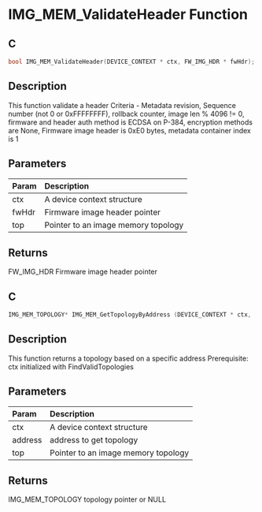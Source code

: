 # IMG_MEM_ValidateHeader Function

## C

```c
bool IMG_MEM_ValidateHeader(DEVICE_CONTEXT * ctx, FW_IMG_HDR * fwHdr);
```

## Description

 This function validate a header
 Criteria - Metadata revision, Sequence number (not 0 or 0xFFFFFFFF), rollback
 counter, image len % 4096 != 0, firmware and header auth method
 is ECDSA on P-384, encryption methods are None, Firmware image
 header is 0xE0 bytes, metadata container index is 1

## Parameters

| Param | Description |
|:----- |:----------- |
| ctx | A device context structure |
| fwHdr | Firmware image header pointer |
| top | Pointer to an image memory topology  

## Returns

 FW_IMG_HDR Firmware image header pointer 
## C

```c
IMG_MEM_TOPOLOGY* IMG_MEM_GetTopologyByAddress (DEVICE_CONTEXT * ctx, 
```

## Description

 This function returns a topology based on a specific address
 Prerequisite: ctx initialized with FindValidTopologies

## Parameters

| Param | Description |
|:----- |:----------- |
| ctx | A device context structure |
| address | address to get topology |
| top | Pointer to an image memory topology  

## Returns

 IMG_MEM_TOPOLOGY topology pointer or NULL 

